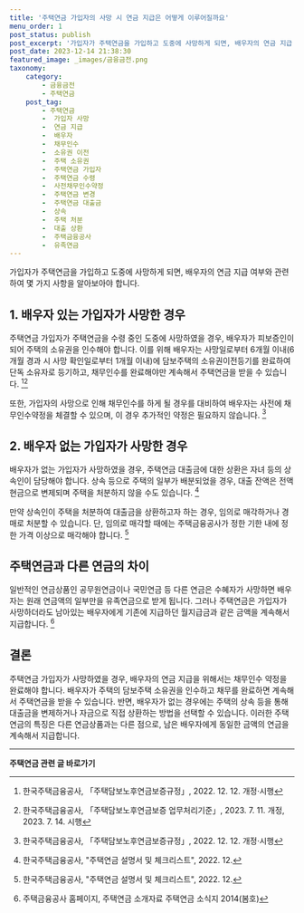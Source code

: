 ```yaml
---
title: '주택연금 가입자의 사망 시 연금 지급은 어떻게 이루어질까요'
menu_order: 1
post_status: publish
post_excerpt: '가입자가 주택연금을 가입하고 도중에 사망하게 되면, 배우자의 연금 지급 여부와 관련하여 몇 가지 사항을 알아보아야 합니다.'
post_date: 2023-12-14 21:38:30
featured_image: _images/금융금전.png
taxonomy:
    category:
        - 금융금전
        - 주택연금
    post_tag:
        - 주택연금
        -  가입자 사망
        -  연금 지급
        -  배우자
        -  채무인수
        -  소유권 이전
        -  주택 소유권
        -  주택연금 가입자
        -  주택연금 수령
        -  사전채무인수약정
        -  주택연금 변경
        -  주택연금 대출금
        -  상속
        -  주택 처분
        -  대출 상환
        -  주택금융공사
        -  유족연금
---
```



가입자가 주택연금을 가입하고 도중에 사망하게 되면, 배우자의 연금 지급 여부와 관련하여 몇 가지 사항을 알아보아야 합니다. 

## 1. 배우자 있는 가입자가 사망한 경우

주택연금 가입자가 주택연금을 수령 중인 도중에 사망하였을 경우, 배우자가 피보증인이 되어 주택의 소유권을 인수해야 합니다. 이를 위해 배우자는 사망일로부터 6개월 이내(6개월 경과 시 사망 확인일로부터 1개월 이내)에 담보주택의 소유권이전등기를 완료하여 단독 소유자로 등기하고, 채무인수를 완료해야만 계속해서 주택연금을 받을 수 있습니다. [^주택담보노후연금보증규정][^주택담보노후연금보증 업무처리기준]

또한, 가입자의 사망으로 인해 채무인수를 하게 될 경우를 대비하여 배우자는 사전에 채무인수약정을 체결할 수 있으며, 이 경우 추가적인 약정은 필요하지 않습니다. [^주택담보노후연금보증규정]

## 2. 배우자 없는 가입자가 사망한 경우

배우자가 없는 가입자가 사망하였을 경우, 주택연금 대출금에 대한 상환은 자녀 등의 상속인이 담당해야 합니다. 상속 등으로 주택의 일부가 배분되었을 경우, 대출 잔액은 전액 현금으로 변제되며 주택을 처분하지 않을 수도 있습니다. [^주택연금 설명서 및 체크리스트]

만약 상속인이 주택을 처분하여 대출금을 상환하고자 하는 경우, 임의로 매각하거나 경매로 처분할 수 있습니다. 단, 임의로 매각할 때에는 주택금융공사가 정한 기한 내에 정한 가격 이상으로 매각해야 합니다. [^주택연금 설명서 및 체크리스트]

## 주택연금과 다른 연금의 차이

일반적인 연금상품인 공무원연금이나 국민연금 등 다른 연금은 수혜자가 사망하면 배우자는 원래 연금액의 일부만을 유족연금으로 받게 됩니다. 그러나 주택연금은 가입자가 사망하더라도 남아있는 배우자에게 기존에 지급하던 월지급금과 같은 금액을 계속해서 지급합니다. [^주택금융공사 홈페이지]

## 결론

주택연금 가입자가 사망하였을 경우, 배우자의 연금 지급을 위해서는 채무인수 약정을 완료해야 합니다. 배우자가 주택의 담보주택 소유권을 인수하고 채무를 완료하면 계속해서 주택연금을 받을 수 있습니다. 반면, 배우자가 없는 경우에는 주택의 상속 등을 통해 대출금을 변제하거나 자금으로 직접 상환하는 방법을 선택할 수 있습니다. 이러한 주택연금의 특징은 다른 연금상품과는 다른 점으로, 남은 배우자에게 동일한 금액의 연금을 계속해서 지급합니다.

[^주택담보노후연금보증규정]: 한국주택금융공사, 「주택담보노후연금보증규정」, 2022. 12. 12. 개정·시행
[^주택담보노후연금보증 업무처리기준]: 한국주택금융공사, 「주택담보노후연금보증 업무처리기준」, 2023. 7. 11. 개정, 2023. 7. 14. 시행
[^주택연금 설명서 및 체크리스트]: 한국주택금융공사, "주택연금 설명서 및 체크리스트", 2022. 12.
[^주택금융공사 홈페이지]: 주택금융공사 홈페이지, 주택연금 소개자료 주택연금 소식지 2014(봄호)
[^한국주택금융공사 고객의 소리 홈페이지-FAQ]: 한국주택금융공사 고객의 소리 홈페이지-FAQ
                      

<!-- wp:separator -->
<hr class="wp-block-separator has-alpha-channel-opacity"/>
<!-- /wp:separator -->

<!-- wp:group {"backgroundColor":"base","layout":{"type":"constrained"}} -->
<div class="wp-block-group has-base-background-color has-background"><!-- wp:paragraph {"align":"center","fontSize":"medium"} -->
<p class="has-text-align-center has-large-font-size"><strong>주택연금 관련 글 바로가기</strong></p>
<!-- /wp:paragraph -->


<!-- wp:latest-posts
{"categories":[{"id":14528,"count":19,"description":"","link":"https://uknowlaw.com/category/%ec%a3%bc%ed%83%9d%ec%97%b0%ea%b8%88/","name":"주택연금","slug":"주택연금","taxonomy":"category","parent":0,"meta":[],"_links":{"self":[{"href":"https://uknowlaw.com/wp-json/wp/v2/categories/14528"}],"collection":[{"href":"https://uknowlaw.com/wp-json/wp/v2/categories"}],"about":[{"href":"https://uknowlaw.com/wp-json/wp/v2/taxonomies/category"}],"wp:post_type":[{"href":"https://uknowlaw.com/wp-json/wp/v2/posts?categories=14528"}],"curies":[{"name":"wp","href":"https://api.w.org/{rel}","templated":true}]}}],"postsToShow":100,"excerptLength":28,"postLayout":"grid","columns":2,"featuredImageAlign":"left","featuredImageSizeSlug":"large","fontSize":"small"} /--></div>
<!-- /wp:group -->